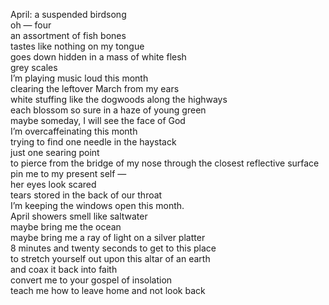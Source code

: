 April: a suspended birdsong <br>
oh  —  four <br>
an assortment of fish bones <br>
tastes like nothing on my tongue <br>
goes down hidden in a mass of white flesh <br>
grey scales <br>
I’m playing music loud this month <br>
clearing the leftover March from my ears <br>
white stuffing like the dogwoods along the highways <br>
each blossom so sure in a haze of young green <br>
maybe someday, I will see the face of God  <br>
I’m overcaffeinating this month <br>
trying to find one needle in the haystack <br>
just one searing point <br>
to pierce from the bridge of my nose through the closest reflective surface <br>
pin me to my present self —  <br>
her eyes look scared <br>
tears stored in the back of our throat <br>
I’m keeping the windows open this month. <br>
April showers smell like saltwater <br>
maybe bring me the ocean <br>
maybe bring me a ray of light on a silver platter <br>
8 minutes and twenty seconds to get to this place <br>
to stretch yourself out upon this altar of an earth <br>
and coax it back into faith <br>
convert me to your gospel of insolation <br>
teach me how to leave home and not look back <br>

